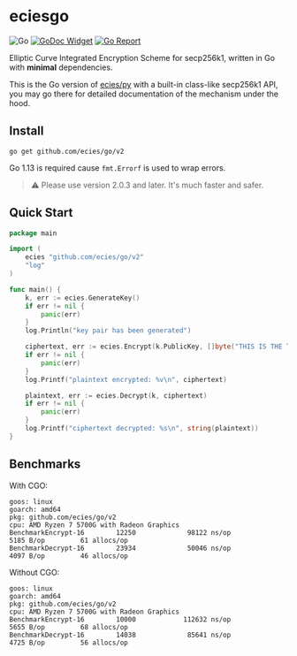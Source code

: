 
# eciesgo

![Go](https://github.com/ecies/go/actions/workflows/go.yml/badge.svg)
[![GoDoc Widget](https://godoc.org/github.com/ecies/go?status.svg)](https://godoc.org/github.com/ecies/go)
[![Go Report](https://goreportcard.com/badge/github.com/ecies/go)](https://goreportcard.com/report/github.com/ecies/go)

Elliptic Curve Integrated Encryption Scheme for secp256k1, written in Go with **minimal** dependencies.

This is the Go version of [ecies/py](https://github.com/ecies/py) with a built-in class-like secp256k1 API, you may go there for detailed documentation of the mechanism under the hood.

## Install
`go get github.com/ecies/go/v2`

Go 1.13 is required cause `fmt.Errorf` is used to wrap errors.

> ⚠️ Please use version 2.0.3 and later. It's much faster and safer.

## Quick Start
```go
package main

import (
	ecies "github.com/ecies/go/v2"
	"log"
)

func main() {
	k, err := ecies.GenerateKey()
	if err != nil {
		panic(err)
	}
	log.Println("key pair has been generated")

	ciphertext, err := ecies.Encrypt(k.PublicKey, []byte("THIS IS THE TEST"))
	if err != nil {
		panic(err)
	}
	log.Printf("plaintext encrypted: %v\n", ciphertext)

	plaintext, err := ecies.Decrypt(k, ciphertext)
	if err != nil {
		panic(err)
	}
	log.Printf("ciphertext decrypted: %s\n", string(plaintext))
}
```

## Benchmarks
With CGO:
```
goos: linux
goarch: amd64
pkg: github.com/ecies/go/v2
cpu: AMD Ryzen 7 5700G with Radeon Graphics         
BenchmarkEncrypt-16        12250             98122 ns/op            5185 B/op         61 allocs/op
BenchmarkDecrypt-16        23934             50046 ns/op            4097 B/op         46 allocs/op
```

Without CGO:
```
goos: linux
goarch: amd64
pkg: github.com/ecies/go/v2
cpu: AMD Ryzen 7 5700G with Radeon Graphics         
BenchmarkEncrypt-16        10000            112632 ns/op            5655 B/op         68 allocs/op
BenchmarkDecrypt-16        14038             85641 ns/op            4725 B/op         56 allocs/op
```